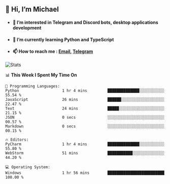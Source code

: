 ## 👋 Hi, I’m Michael
- #### 👀 I’m interested in Telegram and Discord bots, desktop applications development
- #### 🌱 I’m currently learning Python and TypeScript
- #### 📫 How to reach me : [Email](mailto:misha@kurapov.ru), [Telegram](https://t.me/mickr7)

![Stats](https://github-readme-stats.vercel.app/api?username=krpff&show_icons=true&theme=github_dark&hide_border=true&hide=issues&count_private=true&layout=compact)


<!--START_SECTION:waka-->
📊 **This Week I Spent My Time On** 

```text
💬 Programming Languages: 
Python                   1 hr 4 mins         ██████████████░░░░░░░░░░░   55.54 % 
JavaScript               26 mins             ██████░░░░░░░░░░░░░░░░░░░   22.47 % 
Text                     24 mins             █████░░░░░░░░░░░░░░░░░░░░   21.15 % 
JSON                     0 secs              ░░░░░░░░░░░░░░░░░░░░░░░░░   00.57 % 
Markdown                 0 secs              ░░░░░░░░░░░░░░░░░░░░░░░░░   00.15 % 

🔥 Editors: 
PyCharm                  1 hr 4 mins         ██████████████░░░░░░░░░░░   55.80 % 
WebStorm                 51 mins             ███████████░░░░░░░░░░░░░░   44.20 % 

💻 Operating System: 
Windows                  1 hr 56 mins        █████████████████████████   100.00 % 
```


<!--END_SECTION:waka-->
